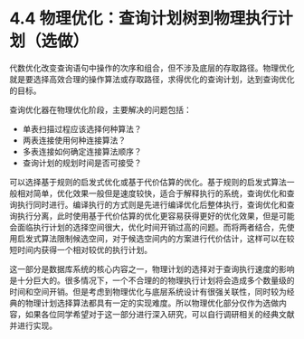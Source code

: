 # 4.4 物理优化：查询计划树到物理执行计划（选做）

代数优化改变查询语句中操作的次序和组合，但不涉及底层的存取路径。物理优化就是要选择高效合理的操作算法或存取路径，求得优化的查询计划，达到查询优化的目标。

查询优化器在物理优化阶段，主要解决的问题包括：

- 单表扫描过程应该选择何种算法？
- 两表连接使用何种连接算法？
- 多表连接如何确定连接算法顺序？
- 查询计划的规划时间是否可接受？

可以选择基于规则的启发式优化或基于代价估算的优化。基于规则的启发式算法一般相对简单，优化效果一般但是速度较快，适合于解释执行的系统，查询优化和查询执行同时进行。编译执行的方式则是先进行编译优化后整体执行，查询优化和查询执行分离，此时使用基于代价估算的优化更容易获得更好的优化效果，但是可能会面临执行计划的选择空间很大，优化时间开销过高的问题。而将两者结合，先使用启发式算法限制候选空间，对于候选空间内的方案进行代价估计，这样可以在较短时间内获得一个相对较优的执行计划。

这一部分是数据库系统的核心内容之一，物理计划的选择对于查询执行速度的影响是十分巨大的。很多情况下，一个不合理的的物理执行计划将会造成多个数量级的时间和空间开销。但是考虑到物理优化与底层系统设计有很强关联性，同时较为经典的物理计划选择算法都具有一定的实现难度。所以物理优化部分仅作为选做内容，如果各位同学希望对于这一部分进行深入研究，可以自行调研相关的经典文献并进行实现。